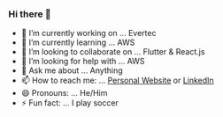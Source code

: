 ### Hi there 👋

- 🔭 I’m currently working on ... Evertec
- 🌱 I’m currently learning ... AWS
- 👯 I’m looking to collaborate on ... Flutter & React.js 
- 🤔 I’m looking for help with ... AWS
- 💬 Ask me about ... Anything
- 📫 How to reach me: ... [Personal Website](https://davidmorales.in/) or [LinkedIn](https://www.linkedin.com/in/david-morales-profile/) 
- 😄 Pronouns: ... He/Him
- ⚡ Fun fact: ... I play soccer
